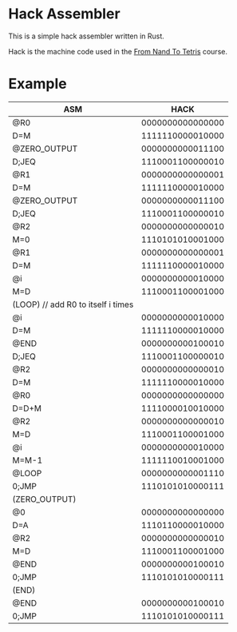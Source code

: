 # Hack Assembler
This is a simple hack assembler written in Rust.

Hack is the machine code used in the [From Nand To Tetris](https://www.nand2tetris.org/course) course.


# Example

| ASM                                | HACK             |
|------------------------------------|------------------|
| @R0                                | 0000000000000000 |
| D=M                                | 1111110000010000 |
| @ZERO_OUTPUT                       | 0000000000011100 |
| D;JEQ                              | 1110001100000010 |
| @R1                                | 0000000000000001 |
| D=M                                | 1111110000010000 |
| @ZERO_OUTPUT                       | 0000000000011100 |
| D;JEQ                              | 1110001100000010 |
| @R2                                | 0000000000000010 |
| M=0                                | 1110101010001000 |
| @R1                                | 0000000000000001 |
| D=M                                | 1111110000010000 |
| @i                                 | 0000000000010000 |
| M=D                                | 1110001100001000 |
| (LOOP) // add R0 to itself i times |                  |
|   @i                               | 0000000000010000 |
|   D=M                              | 1111110000010000 |
|   @END                             | 0000000000100010 |
|   D;JEQ                            | 1110001100000010 |
|   @R2                              | 0000000000000010 |
|   D=M                              | 1111110000010000 |
|   @R0                              | 0000000000000000 |
|   D=D+M                            | 1111000010010000 |
|   @R2                              | 0000000000000010 |
|   M=D                              | 1110001100001000 |
|   @i                               | 0000000000010000 |
|   M=M-1                            | 1111110010001000 |
|   @LOOP                            | 0000000000001110 |
|   0;JMP                            | 1110101010000111 |
| (ZERO_OUTPUT)                      |                  |
|   @0                               | 0000000000000000 |
|   D=A                              | 1110110000010000 |
|   @R2                              | 0000000000000010 |
|   M=D                              | 1110001100001000 |
|   @END                             | 0000000000100010 |
|   0;JMP                            | 1110101010000111 |
| (END)                              |                  |
|   @END                             | 0000000000100010 |
|   0;JMP                            | 1110101010000111 |
